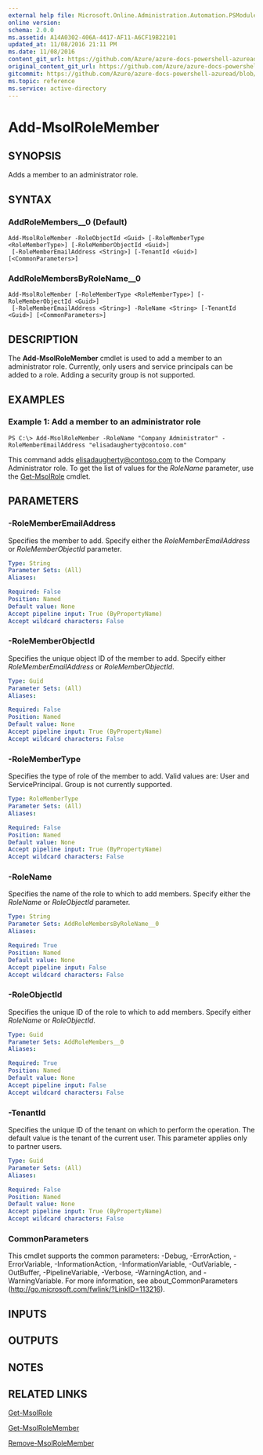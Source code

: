 ```yaml
---
external help file: Microsoft.Online.Administration.Automation.PSModule.dll-Help.xml
online version:
schema: 2.0.0
ms.assetid: A14A0302-406A-4417-AF11-A6CF19B22101
updated_at: 11/08/2016 21:11 PM
ms.date: 11/08/2016
content_git_url: https://github.com/Azure/azure-docs-powershell-azuread/blob/RobdeJong-patch-12/Azure%20AD%20Cmdlets/MSOnline/v1/Add-MsolRoleMember.md
original_content_git_url: https://github.com/Azure/azure-docs-powershell-azuread/blob/RobdeJong-patch-12/Azure%20AD%20Cmdlets/MSOnline/v1/Add-MsolRoleMember.md
gitcommit: https://github.com/Azure/azure-docs-powershell-azuread/blob/2c57f1e6f7b36ad296f1b569969f9c974ec0e0c3
ms.topic: reference
ms.service: active-directory
---
```


# Add-MsolRoleMember

## SYNOPSIS
Adds a member to an administrator role.

## SYNTAX

### AddRoleMembers__0 (Default)
```
Add-MsolRoleMember -RoleObjectId <Guid> [-RoleMemberType <RoleMemberType>] [-RoleMemberObjectId <Guid>]
 [-RoleMemberEmailAddress <String>] [-TenantId <Guid>] [<CommonParameters>]
```

### AddRoleMembersByRoleName__0
```
Add-MsolRoleMember [-RoleMemberType <RoleMemberType>] [-RoleMemberObjectId <Guid>]
 [-RoleMemberEmailAddress <String>] -RoleName <String> [-TenantId <Guid>] [<CommonParameters>]
```

## DESCRIPTION
The **Add-MsolRoleMember** cmdlet is used to add a member to an administrator role.
Currently, only users and service principals can be added to a role.
Adding a security group is not supported.

## EXAMPLES

### Example 1: Add a member to an administrator role
```
PS C:\> Add-MsolRoleMember -RoleName "Company Administrator" -RoleMemberEmailAddress "elisadaugherty@contoso.com"
```

This command adds elisadaugherty@contoso.com to the Company Administrator role.
To get the list of values for the _RoleName_ parameter, use the [Get-MsolRole](./Get-MsolRole.md) cmdlet.

## PARAMETERS

### -RoleMemberEmailAddress
Specifies the member to add.
Specify either the _RoleMemberEmailAddress_ or _RoleMemberObjectId_ parameter.

```yaml
Type: String
Parameter Sets: (All)
Aliases:

Required: False
Position: Named
Default value: None
Accept pipeline input: True (ByPropertyName)
Accept wildcard characters: False
```

### -RoleMemberObjectId
Specifies the unique object ID of the member to add.
Specify either _RoleMemberEmailAddress_ or _RoleMemberObjectId_.

```yaml
Type: Guid
Parameter Sets: (All)
Aliases:

Required: False
Position: Named
Default value: None
Accept pipeline input: True (ByPropertyName)
Accept wildcard characters: False
```

### -RoleMemberType
Specifies the type of role of the member to add.
Valid values are: User and ServicePrincipal.
Group is not currently supported.

```yaml
Type: RoleMemberType
Parameter Sets: (All)
Aliases:

Required: False
Position: Named
Default value: None
Accept pipeline input: True (ByPropertyName)
Accept wildcard characters: False
```

### -RoleName
Specifies the name of the role to which to add members.
Specify either the _RoleName_ or _RoleObjectId_ parameter.

```yaml
Type: String
Parameter Sets: AddRoleMembersByRoleName__0
Aliases:

Required: True
Position: Named
Default value: None
Accept pipeline input: False
Accept wildcard characters: False
```

### -RoleObjectId
Specifies the unique ID of the role to which to add members.
Specify either _RoleName_ or _RoleObjectId_.

```yaml
Type: Guid
Parameter Sets: AddRoleMembers__0
Aliases:

Required: True
Position: Named
Default value: None
Accept pipeline input: False
Accept wildcard characters: False
```

### -TenantId
Specifies the unique ID of the tenant on which to perform the operation.
The default value is the tenant of the current user.
This parameter applies only to partner users.

```yaml
Type: Guid
Parameter Sets: (All)
Aliases:

Required: False
Position: Named
Default value: None
Accept pipeline input: True (ByPropertyName)
Accept wildcard characters: False
```

### CommonParameters
This cmdlet supports the common parameters: -Debug, -ErrorAction, -ErrorVariable, -InformationAction, -InformationVariable, -OutVariable, -OutBuffer, -PipelineVariable, -Verbose, -WarningAction, and -WarningVariable. For more information, see about_CommonParameters (http://go.microsoft.com/fwlink/?LinkID=113216).

## INPUTS

## OUTPUTS

## NOTES

## RELATED LINKS
[Get-MsolRole](./Get-MsolRole.md)

[Get-MsolRoleMember](./Get-MsolRoleMember.md)

[Remove-MsolRoleMember](./Remove-MsolRoleMember.md)

